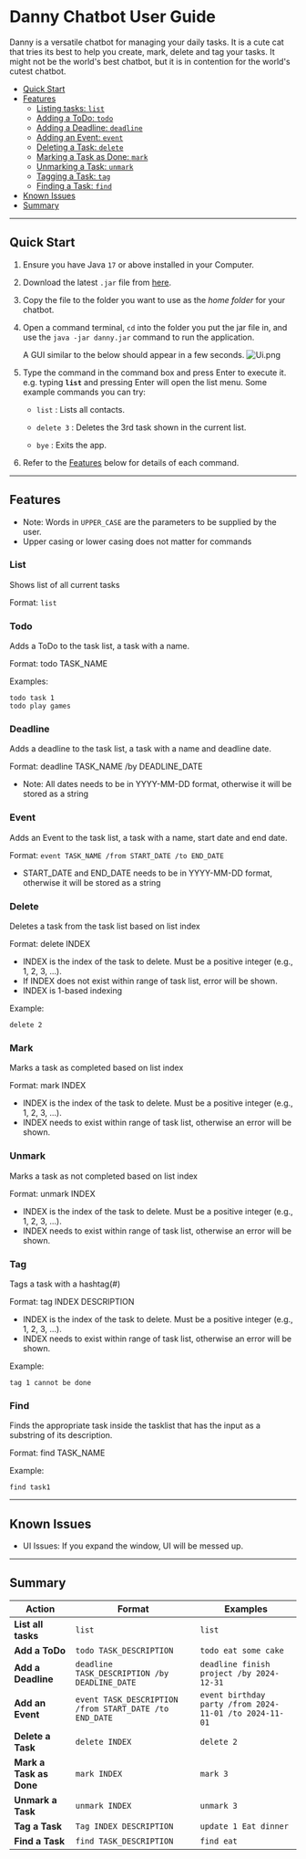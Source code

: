 # Danny Chatbot User Guide

Danny is a versatile chatbot for managing your daily tasks.
It is a cute cat that tries its best to help you create, mark, delete
and tag your tasks. It might not be the world's best chatbot,
but it is in contention for the world's cutest chatbot.

- [Quick Start
  ](#quick-start)
- [Features](#features-)
    - [Listing tasks: `list`](#list)
    - [Adding a ToDo: `todo` ](#todo)
    - [Adding a Deadline: `deadline`](#deadline)
    - [Adding an Event: `event`](#event)
    - [Deleting a Task: `delete` ](#delete)
    - [Marking a Task as Done: `mark` ](#mark)
    - [Unmarking a Task: `unmark` ](#unmark)
    - [Tagging a Task: `tag`](#tag)
    - [Finding a Task: `find`](#find)
- [Known Issues](#known-issues)
- [Summary](#summary)

---

## Quick Start

1. Ensure you have Java `17` or above installed in your Computer.

2. Download the latest `.jar` file from [here]().

3. Copy the file to the folder you want to use as the _home folder_ for your chatbot.

4. Open a command terminal, `cd` into the folder you put the jar file in, and use the `java -jar danny.jar` command to
   run the application.

   A GUI similar to the below should appear in a few seconds.
   ![Ui.png](Ui.png)

5. Type the command in the command box and press Enter to execute it. e.g. typing **`list`** and pressing Enter will
   open the list menu.
   Some example commands you can try:

    - `list` : Lists all contacts.

    - `delete 3` : Deletes the 3rd task shown in the current list.

    - `bye` : Exits the app.

6. Refer to the [Features](#features-) below for details of each command.

---

## Features

- Note: Words in `UPPER_CASE` are the parameters to be supplied by the user.
- Upper casing or lower casing does not matter for commands

### List

Shows list of all current tasks

Format: `list`

### Todo

Adds a ToDo to the task list, a task with a name.

Format: todo TASK_NAME

Examples:

    todo task 1
    todo play games

### Deadline

Adds a deadline to the task list, a task with a name and deadline date.

Format: deadline TASK_NAME /by DEADLINE_DATE

- Note: All dates needs to be in YYYY-MM-DD format, otherwise it will be stored as a string

### Event

Adds an Event to the task list, a task with a name, start date and end date.

Format: `event TASK_NAME /from START_DATE /to END_DATE`

- START_DATE and END_DATE needs to be in YYYY-MM-DD format, otherwise it will be stored as a string

### Delete

Deletes a task from the task list based on list index

Format: delete INDEX

- INDEX is the index of the task to delete. Must be a positive integer (e.g., 1, 2, 3, …).
- If INDEX does not exist within range of task list, error will be shown.
- INDEX is 1-based indexing

Example:

    delete 2

### Mark

Marks a task as completed based on list index

Format: mark INDEX

- INDEX is the index of the task to delete. Must be a positive integer (e.g., 1, 2, 3, …).
- INDEX needs to exist within range of task list, otherwise an error will be shown.

### Unmark

Marks a task as not completed based on list index

Format: unmark INDEX

- INDEX is the index of the task to delete. Must be a positive integer (e.g., 1, 2, 3, …).
- INDEX needs to exist within range of task list, otherwise an error will be shown.

### Tag

Tags a task with a hashtag(#)

Format: tag INDEX DESCRIPTION

- INDEX is the index of the task to delete. Must be a positive integer (e.g., 1, 2, 3, …).
- INDEX needs to exist within range of task list, otherwise an error will be shown.

Example:

    tag 1 cannot be done

### Find

Finds the appropriate task inside the tasklist that has the input as a substring of its description.

Format: find TASK_NAME

Example:

    find task1

---

## Known Issues

- UI Issues: If you expand the window, UI will be messed up.

---

## Summary

| Action                  | Format                                                 | Examples                                               |
|-------------------------|--------------------------------------------------------|--------------------------------------------------------|
| **List all tasks**      | `list`                                                 | `list`                                                 |
| **Add a ToDo**          | `todo TASK_DESCRIPTION`                                | `todo eat some cake`                                   |
| **Add a Deadline**      | `deadline TASK_DESCRIPTION /by DEADLINE_DATE`          | `deadline finish project /by 2024-12-31`               |
| **Add an Event**        | `event TASK_DESCRIPTION /from START_DATE /to END_DATE` | `event birthday party /from 2024-11-01 /to 2024-11-01` |
| **Delete a Task**       | `delete INDEX`                                         | `delete 2`                                             |
| **Mark a Task as Done** | `mark INDEX`                                           | `mark 3`                                               |
| **Unmark a Task**       | `unmark INDEX`                                         | `unmark 3`                                             |
| **Tag a Task**          | `Tag INDEX DESCRIPTION`                                | `update 1 Eat dinner`                                  |
| **Find a Task**         | `find TASK_DESCRIPTION`                                | `find eat`                                             |
